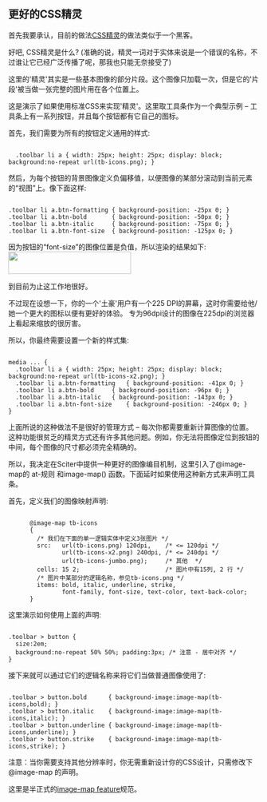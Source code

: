 ## 更好的CSS精灵

<div class="post" id="post-41679">
</div>
<div class="storycontent">
<p>首先我要承认，目前的做法<a href="http://coding.smashingmagazine.com/2009/04/27/the-mystery-of-css-sprites-techniques-tools-and-tutorials/">CSS精灵</a>的做法类似于一个黑客。</p>
<p>好吧, CSS精灵是什么? (准确的说，精灵一词对于实体来说是一个错误的名称，不过谁让它已经广泛传播了呢，那我也只能无奈接受了)</p>
<p>这里的'精灵'其实是一些基本图像的部分片段。这个图像只加载一次，但是它的'片段'被当做一张完整的图片用在各个位置上。</p>
<p>这是演示了如果使用标准CSS来实现'精灵'。这里取工具条作为一个典型示例 – 工具条上有一系列按钮，并且每个按钮都有它自己的图标。</p>
<p>首先，我们需要为所有的按钮定义通用的样式:</p>
<pre class="brush: css;"><code>
  .toolbar li a { width: 25px; height: 25px; display: block; background:no-repeat url(tb-icons.png); }
</code></pre>
<p>然后，为每个按钮的背景图像定义负偏移值，以便图像的某部分滚动到当前元素的“视图”上。像下面这样: 
</p>
<pre class="brush: css;"><code>
.toolbar li a.btn-formatting { background-position: -25px 0; }
.toolbar li a.btn-bold       { background-position: -50px 0; }
.toolbar li a.btn-italic     { background-position: -75px 0; }
.toolbar li a.btn-font-size  { background-position: -125px 0; }</code>
</pre>
<p>因为按钮的“font-size”的图像位置是负值，所以渲染的结果如下:<br />
  <a href="images/css-sprites.png">
  <img src="images/css-sprites.png" alt="" title="css-sprites" width="246" height="45" class="aligncenter size-full wp-image-41680" />
 </a></p>
<p>到目前为止这工作地很好。</p>
<p>不过现在设想一下，你的一个'土豪'用户有一个225 DPI的屏幕，这时你需要给他/她一个更大的图标以便有更好的体验。 专为96dpi设计的图像在225dpi的浏览器上看起来缩放的很厉害。</p>
<p>所以，你最终需要设置一个新的样式集:</p>
<pre class="brush: css;"><code>
media ... {
  .toolbar li a { width: 25px; height: 25px; display: block; background:no-repeat url(tb-icons-x2.png); }
  .toolbar li a.btn-formatting	 { background-position: -41px 0; }
  .toolbar li a.btn-bold	 { background-position: -96px 0; }
  .toolbar li a.btn-italic	 { background-position: -143px 0; }
  .toolbar li a.btn-font-size    { background-position: -246px 0; }
}</code>
</pre>
<p>上面所说的这种做法不是很好的管理方式 – 每次你都需要重新计算图像的位置。 这种功能很贫乏的精灵方式还有许多其他问题。例如，你无法将图像定位到按钮的中间，每个图像的尺寸都必须完全精确的。</p>
<p>所以，我决定在Sciter中提供一种更好的图像编目机制，这里引入了@image-map的 at-规则 和image-map() 函数。下面延时如果使用这种新方式来声明工具条。</p>
<p>首先，定义我们的图像映射声明:
</p>
<pre class="brush: css;"><code>
      @image-map tb-icons 
      {
        /* 我们在下面的单一逻辑实体中定义3张图片 */
        src:   url(tb-icons.png) 120dpi,    /* &lt;= 120dpi */
               url(tb-icons-x2.png) 240dpi, /* &lt;= 240dpi */
               url(tb-icons-jumbo.png);     /* 其他  */
        cells: 15 2;                        /* 图片中有15列, 2 行 */
        /* 图片中某部分的逻辑名称，参见tb-icons.png */ 
        items: bold, italic, underline, strike,
               font-family, font-size, text-color, text-back-color;
      }</code>
</pre>
<p>这里演示如何使用上面的声明:</p>
<pre class="brush: css;"><code>
.toolbar > button {
  size:2em;
  background:no-repeat 50% 50%; padding:3px; /* 注意 - 居中对齐 */
}</code>
</pre>
<p>接下来就可以通过它们的逻辑名称来将它们当做普通图像使用了:</p>
<pre class="brush: css;"><code>
.toolbar > button.bold      { background-image:image-map(tb-icons,bold); } 
.toolbar > button.italic    { background-image:image-map(tb-icons,italic); } 
.toolbar > button.underline { background-image:image-map(tb-icons,underline); } 
.toolbar > button.strike    { background-image:image-map(tb-icons,strike); } </code>
</pre>
<p>注意：当你需要支持其他分辨率时，你无需重新设计你的CSS设计，只需修改下 @image-map 的声明。</p>
<p>这里是半正式的<a href='http://www.terrainformatica.com/wp-content/uploads/2012/11/image-map.htm'>image-map feature</a>规范。</p>
	</div>
</div>